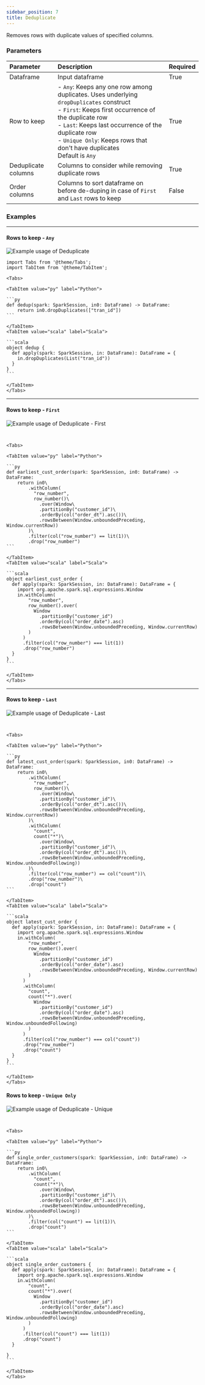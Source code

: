 ```yaml
---
sidebar_position: 7
title: Deduplicate
---
```


Removes rows with duplicate values of specified columns.

### Parameters

| Parameter           | Description                                                                                                                                                                                                                                                                                     | Required |
| :------------------ | :---------------------------------------------------------------------------------------------------------------------------------------------------------------------------------------------------------------------------------------------------------------------------------------------- | :------- |
| Dataframe           | Input dataframe                                                                                                                                                                                                                                                                                 | True     |
| Row to keep         | - `Any`: Keeps any one row among duplicates. Uses underlying `dropDuplicates` construct<br/>- `First`: Keeps first occurrence of the duplicate row <br/>- `Last`: Keeps last occurrence of the duplicate row <br/>- `Unique Only`: Keeps rows that don't have duplicates <br/> Default is `Any` | True     |
| Deduplicate columns | Columns to consider while removing duplicate rows                                                                                                                                                                                                                                               | True     |
| Order columns       | Columns to sort dataframe on before de-duping in case of `First` and `Last` rows to keep                                                                                                                                                                                                        | False    |

### Examples

---

#### Rows to keep - `Any`

![Example usage of Deduplicate](./img/deduplicate_eg_1.png)

````mdx-code-block
import Tabs from '@theme/Tabs';
import TabItem from '@theme/TabItem';

<Tabs>

<TabItem value="py" label="Python">

```py
def dedup(spark: SparkSession, in0: DataFrame) -> DataFrame:
    return in0.dropDuplicates(["tran_id"])
```

</TabItem>
<TabItem value="scala" label="Scala">

```scala
object dedup {
  def apply(spark: SparkSession, in: DataFrame): DataFrame = {
    in.dropDuplicates(List("tran_id"))
  }
}
```

</TabItem>
</Tabs>

````

---

#### Rows to keep - `First`

![Example usage of Deduplicate - First](./img/dedup_eg_first.png)

````mdx-code-block


<Tabs>

<TabItem value="py" label="Python">

```py
def earliest_cust_order(spark: SparkSession, in0: DataFrame) -> DataFrame:
    return in0\
        .withColumn(
          "row_number",
          row_number()\
            .over(Window\
            .partitionBy("customer_id")\
            .orderBy(col("order_dt").asc())\
            .rowsBetween(Window.unboundedPreceding, Window.currentRow))
        )\
        .filter(col("row_number") == lit(1))\
        .drop("row_number")
```

</TabItem>
<TabItem value="scala" label="Scala">

```scala
object earliest_cust_order {
  def apply(spark: SparkSession, in: DataFrame): DataFrame = {
    import org.apache.spark.sql.expressions.Window
    in.withColumn(
        "row_number",
        row_number().over(
          Window
            .partitionBy("customer_id")
            .orderBy(col("order_date").asc)
            .rowsBetween(Window.unboundedPreceding, Window.currentRow)
        )
      )
      .filter(col("row_number") === lit(1))
      .drop("row_number")
  }
}
```

</TabItem>
</Tabs>

````

---

#### Rows to keep - `Last`

![Example usage of Deduplicate - Last](./img/dedup_eg_last.png)

````mdx-code-block


<Tabs>

<TabItem value="py" label="Python">

```py
def latest_cust_order(spark: SparkSession, in0: DataFrame) -> DataFrame:
    return in0\
        .withColumn(
          "row_number",
          row_number()\
            .over(Window\
            .partitionBy("customer_id")\
            .orderBy(col("order_dt").asc())\
            .rowsBetween(Window.unboundedPreceding, Window.currentRow))
        )\
        .withColumn(
          "count",
          count("*")\
            .over(Window\
            .partitionBy("customer_id")\
            .orderBy(col("order_dt").asc())\
            .rowsBetween(Window.unboundedPreceding, Window.unboundedFollowing))
        )\
        .filter(col("row_number") == col("count"))\
        .drop("row_number")\
        .drop("count")
```

</TabItem>
<TabItem value="scala" label="Scala">

```scala
object latest_cust_order {
  def apply(spark: SparkSession, in: DataFrame): DataFrame = {
    import org.apache.spark.sql.expressions.Window
    in.withColumn(
        "row_number",
        row_number().over(
          Window
            .partitionBy("customer_id")
            .orderBy(col("order_date").asc)
            .rowsBetween(Window.unboundedPreceding, Window.currentRow)
        )
      )
      .withColumn(
        "count",
        count("*").over(
          Window
            .partitionBy("customer_id")
            .orderBy(col("order_date").asc)
            .rowsBetween(Window.unboundedPreceding, Window.unboundedFollowing)
        )
      )
      .filter(col("row_number") === col("count"))
      .drop("row_number")
      .drop("count")
  }
}
```

</TabItem>
</Tabs>

````

#### Rows to keep - `Unique Only`

![Example usage of Deduplicate - Unique](./img/dedup_eg_unique.png)

````mdx-code-block


<Tabs>

<TabItem value="py" label="Python">

```py
def single_order_customers(spark: SparkSession, in0: DataFrame) -> DataFrame:
    return in0\
        .withColumn(
          "count",
          count("*")\
            .over(Window\
            .partitionBy("customer_id")\
            .orderBy(col("order_dt").asc())\
            .rowsBetween(Window.unboundedPreceding, Window.unboundedFollowing))
        )\
        .filter(col("count") == lit(1))\
        .drop("count")
```

</TabItem>
<TabItem value="scala" label="Scala">

```scala
object single_order_customers {
  def apply(spark: SparkSession, in: DataFrame): DataFrame = {
    import org.apache.spark.sql.expressions.Window
    in.withColumn(
        "count",
        count("*").over(
          Window
            .partitionBy("customer_id")
            .orderBy(col("order_date").asc)
            .rowsBetween(Window.unboundedPreceding, Window.unboundedFollowing)
        )
      )
      .filter(col("count") === lit(1))
      .drop("count")
  }

}
```

</TabItem>
</Tabs>

````
